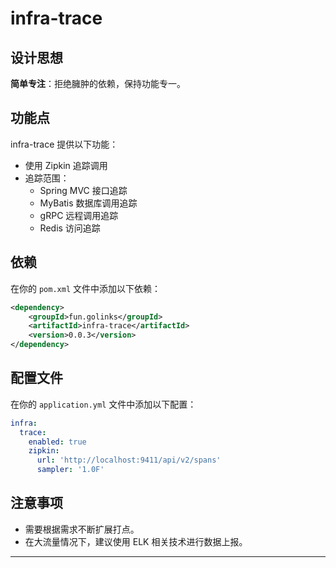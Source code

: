 # infra-trace

## 设计思想

**简单专注**：拒绝臃肿的依赖，保持功能专一。

## 功能点

infra-trace 提供以下功能：

- 使用 Zipkin 追踪调用
- 追踪范围：
  - Spring MVC 接口追踪
  - MyBatis 数据库调用追踪
  - gRPC 远程调用追踪
  - Redis 访问追踪

## 依赖

在你的 `pom.xml` 文件中添加以下依赖：

```xml
<dependency>
    <groupId>fun.golinks</groupId>
    <artifactId>infra-trace</artifactId>
    <version>0.0.3</version>
</dependency>
```

## 配置文件

在你的 `application.yml` 文件中添加以下配置：

```yaml
infra:
  trace:
    enabled: true
    zipkin:
      url: 'http://localhost:9411/api/v2/spans'
      sampler: '1.0F'
```

## 注意事项

- 需要根据需求不断扩展打点。
- 在大流量情况下，建议使用 ELK 相关技术进行数据上报。

---
